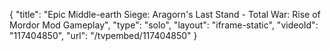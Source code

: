 {
    "title": "Epic Middle-earth Siege: Aragorn's Last Stand - Total War: Rise of Mordor Mod Gameplay",
    "type": "solo",
    "layout": "iframe-static",
    "videoId": "117404850",
    "url": "\/tvpembed\/117404850"
}